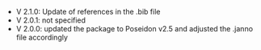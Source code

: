- V 2.1.0: Update of references in the .bib file
- V 2.0.1: not specified
- V 2.0.0: updated the package to Poseidon v2.5 and adjusted the .janno file accordingly
